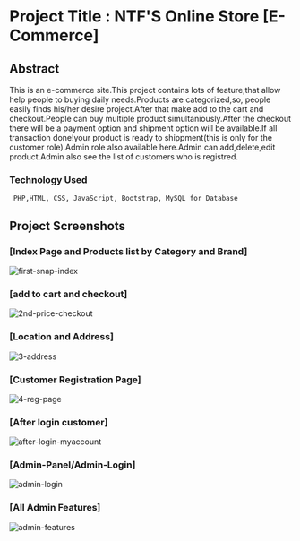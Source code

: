 # Project Title : NTF'S Online Store [E-Commerce]
## Abstract
This is an e-commerce site.This project contains lots of feature,that allow help people to buying daily needs.Products are categorized,so, people easily finds his/her desire project.After that make add to the cart and checkout.People can buy multiple product simultaniously.After the checkout there will be a payment option and shipment option will be available.If all transaction done!your product is ready to shippment(this is only for the customer role).Admin role also available here.Admin can add,delete,edit product.Admin also see the list of customers who is registred.
### Technology Used
```
 PHP,HTML, CSS, JavaScript, Bootstrap, MySQL for Database
```

## Project Screenshots
### [Index Page and Products list by Category and Brand]
![first-snap-index](https://user-images.githubusercontent.com/24517327/49175383-aaabb080-f372-11e8-91f8-9511d1e3b12b.JPG)
### [add to cart and checkout]
![2nd-price-checkout](https://user-images.githubusercontent.com/24517327/49175406-b8613600-f372-11e8-9286-88f0bfc8dd88.JPG)
### [Location and Address]
![3-address](https://user-images.githubusercontent.com/24517327/49175423-c1520780-f372-11e8-9fcc-f1dbaf440080.JPG)
### [Customer Registration Page]
![4-reg-page](https://user-images.githubusercontent.com/24517327/49175439-c747e880-f372-11e8-9aa5-f873a84eea22.JPG)
### [After login customer]
![after-login-myaccount](https://user-images.githubusercontent.com/24517327/49175472-daf34f00-f372-11e8-917b-46f6bfe2982a.JPG)
### [Admin-Panel/Admin-Login]
![admin-login](https://user-images.githubusercontent.com/24517327/49175489-e6467a80-f372-11e8-86a8-169918ef13a9.JPG)
### [All Admin Features]
![admin-features](https://user-images.githubusercontent.com/24517327/49175515-f1010f80-f372-11e8-9963-82c9f449cdbf.JPG)
